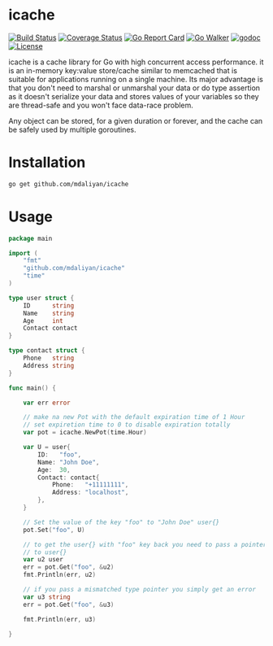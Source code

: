 # icache

[![Build Status](https://travis-ci.org/mdaliyan/icache.svg?branch=master)](https://travis-ci.org/mdaliyan/icache)
[![Coverage Status](https://coveralls.io/repos/github/mdaliyan/icache/badge.svg?branch=master)](https://coveralls.io/github/mdaliyan/icache?branch=master)
[![Go Report Card](https://goreportcard.com/badge/github.com/mdaliyan/icache?style=flat)](https://goreportcard.com/report/github.com/mdaliyan/icache)
[![Go Walker](http://gowalker.org/api/v1/badge)](https://gowalker.org/github.com/mdaliyan/icache) 
[![godoc](https://godoc.org/github.com/mdaliyan/icache.svg?status.svg)](https://godoc.org/github.com/mdaliyan/icache)
[![License](http://img.shields.io/badge/license-mit-blue.svg?style=flat)](https://raw.githubusercontent.com/labstack/echo/master/LICENSE)

icache is a cache library for Go with high concurrent access performance. 
it is an in-memory key:value store/cache similar to memcached that
is suitable for applications running on a single machine. Its major
advantage is that you don't need to marshal or unmarshal your data or do
type assertion as it doesn't serialize your data and stores values of
your variables so they are thread-safe and you won't face data-race
problem.

Any object can be stored, for a given duration or forever, and the cache
can be safely used by multiple goroutines.

# Installation

```bash
go get github.com/mdaliyan/icache
```

# Usage

```go
package main

import (
	"fmt"
	"github.com/mdaliyan/icache"
	"time"
)

type user struct {
	ID      string
	Name    string
	Age     int
	Contact contact
}

type contact struct {
	Phone   string
	Address string
}

func main() {

	var err error

	// make na new Pot with the default expiration time of 1 Hour
	// set expiretion time to 0 to disable expiration totally
	var pot = icache.NewPot(time.Hour)

	var U = user{
		ID:   "foo",
		Name: "John Doe",
		Age:  30,
		Contact: contact{
			Phone:   "+11111111",
			Address: "localhost",
		},
	}

	// Set the value of the key "foo" to "John Doe" user{}
	pot.Set("foo", U)

	// to get the user{} with "foo" key back you need to pass a pointer
	// to user{}
	var u2 user
	err = pot.Get("foo", &u2)
	fmt.Println(err, u2)

	// if you pass a mismatched type pointer you simply get an error
	var u3 string
	err = pot.Get("foo", &u3)

	fmt.Println(err, u3)

}
```
